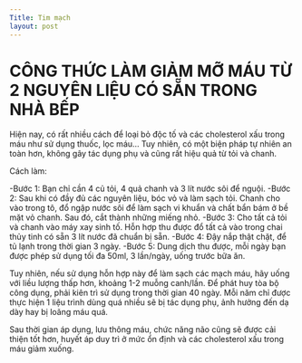 ```yaml
---
Title: Tim mạch
layout: post
---
```

# CÔNG THỨC LÀM GIẢM MỠ MÁU TỪ 2 NGUYÊN LIỆU CÓ SẴN TRONG NHÀ BẾP

Hiện nay, có rất nhiều cách để loại bỏ độc tố và các cholesterol xấu trong máu như sử dụng thuốc, lọc máu… Tuy nhiên, có một biện pháp tự nhiên an toàn hơn, không gây tác dụng phụ và cũng rất hiệu quả từ tỏi và chanh.

Cách làm:

-Bước 1: Bạn chỉ cần 4 củ tỏi, 4 quả chanh và 3 lít nước sôi để nguội.
-Bước 2: Sau khi có đầy đủ các nguyên liệu, bóc vỏ và làm sạch tỏi. Chanh cho vào trong tô, đổ ngập nước sôi để làm sạch vi khuẩn và chất bẩn bám ở bề mặt vỏ chanh. Sau đó, cắt thành những miếng nhỏ.
-Bước 3: Cho tất cả tỏi và chanh vào máy xay sinh tố. Hỗn hợp thu được đổ tất cả vào trong chai thủy tinh có sẵn 3 lít nước đã chuẩn bị sẵn.
-Bước 4: Đậy nắp thật chặt, để tủ lạnh trong thời gian 3 ngày.
-Bước 5: Dung dịch thu được, mỗi ngày bạn được phép sử dụng tối đa 50ml, 3 lần/ngày, uống trước bữa ăn.

Tuy nhiên, nếu sử dụng hỗn hợp này để làm sạch các mạch máu, hãy uống với liều lượng thấp hơn, khoảng 1-2 muỗng canh/lần. Để phát huy tòa bộ công dụng, phải kiên trì sử dụng trong thời gian 40 ngày. Mỗi năm chỉ được thực hiện 1 liệu trình dùng quá nhiều sẽ bị tác dụng phụ, ảnh hưởng đến dạ dày hay bị loãng máu quá.

Sau thời gian áp dụng, lưu thông máu, chức năng não cũng sẽ được cải thiện tốt hơn, huyết áp duy trì ở mức ổn định và các cholesterol xấu trong máu giảm xuống.
